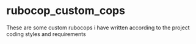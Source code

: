 # rubocop_custom_cops
These are some custom rubocops i have written according to the project coding styles and requirements
